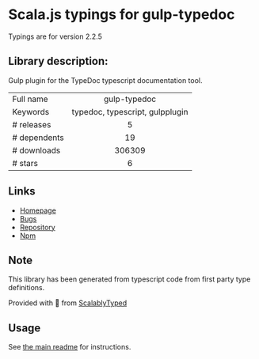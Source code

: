 
# Scala.js typings for gulp-typedoc

Typings are for version 2.2.5

## Library description:
Gulp plugin for the TypeDoc typescript documentation tool.

|                    |                 |
| ------------------ | :-------------: |
| Full name          | gulp-typedoc |
| Keywords           | typedoc, typescript, gulpplugin |
| # releases         | 5 |
| # dependents       | 19 |
| # downloads        | 306309 |
| # stars            | 6 |

## Links
- [Homepage](https://github.com/rogierschouten/gulp-typedoc#readme)
- [Bugs](https://github.com/rogierschouten/gulp-typedoc/issues)
- [Repository](https://github.com/rogierschouten/gulp-typedoc)
- [Npm](https://www.npmjs.com/package/gulp-typedoc)
    


## Note
This library has been generated from typescript code from first party type definitions.

Provided with :purple_heart: from [ScalablyTyped](https://github.com/oyvindberg/ScalablyTyped)

## Usage
See [the main readme](../../readme.md) for instructions.


